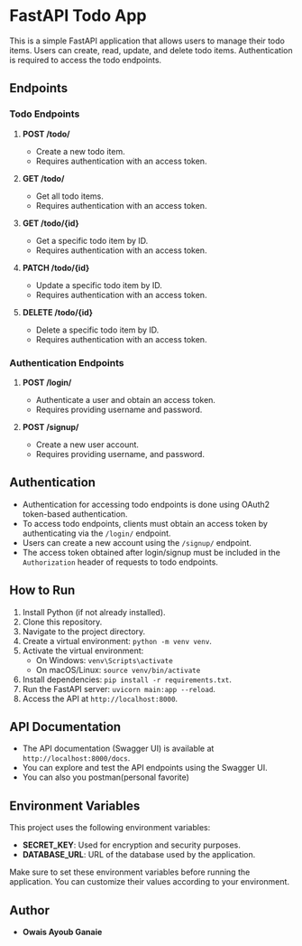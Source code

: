 # FastAPI Todo App

This is a simple FastAPI application that allows users to manage their todo items. Users can create, read, update, and delete todo items. Authentication is required to access the todo endpoints.

## Endpoints

### Todo Endpoints

1. **POST /todo/**

   - Create a new todo item.
   - Requires authentication with an access token.

2. **GET /todo/**

   - Get all todo items.
   - Requires authentication with an access token.

3. **GET /todo/{id}**

   - Get a specific todo item by ID.
   - Requires authentication with an access token.

4. **PATCH /todo/{id}**

   - Update a specific todo item by ID.
   - Requires authentication with an access token.

5. **DELETE /todo/{id}**
   - Delete a specific todo item by ID.
   - Requires authentication with an access token.

### Authentication Endpoints

1. **POST /login/**

   - Authenticate a user and obtain an access token.
   - Requires providing username and password.

2. **POST /signup/**
   - Create a new user account.
   - Requires providing username, and password.

## Authentication

- Authentication for accessing todo endpoints is done using OAuth2 token-based authentication.
- To access todo endpoints, clients must obtain an access token by authenticating via the `/login/` endpoint.
- Users can create a new account using the `/signup/` endpoint.
- The access token obtained after login/signup must be included in the `Authorization` header of requests to todo endpoints.

## How to Run

1. Install Python (if not already installed).
2. Clone this repository.
3. Navigate to the project directory.
4. Create a virtual environment: `python -m venv venv`.
5. Activate the virtual environment:
   - On Windows: `venv\Scripts\activate`
   - On macOS/Linux: `source venv/bin/activate`
6. Install dependencies: `pip install -r requirements.txt`.
7. Run the FastAPI server: `uvicorn main:app --reload`.
8. Access the API at `http://localhost:8000`.

## API Documentation

- The API documentation (Swagger UI) is available at `http://localhost:8000/docs`.
- You can explore and test the API endpoints using the Swagger UI.
- You can also you postman(personal favorite)

## Environment Variables

This project uses the following environment variables:

- **SECRET_KEY**: Used for encryption and security purposes.
- **DATABASE_URL**: URL of the database used by the application.

Make sure to set these environment variables before running the application. You can customize their values according to your environment.

## Author

- **Owais Ayoub Ganaie**
